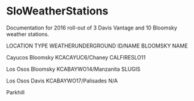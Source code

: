 # SloWeatherStations
Documentation for 2016 roll-out of 3 Davis Vantage and 10 Bloomsky weather stations.

LOCATION              TYPE                  WEATHERUNDERGROUND ID/NAME            BLOOMSKY NAME


Cayucos               Bloomsky              KCACAYUC6/Chaney                      CALFIRESLO11

Los Osos              Bloomsky              KCABAYWO14/Manzanita                  SLUGIS

Los Osos              Davis                 KCABAYWO17/Palisades                  N/A

Parkhill    
